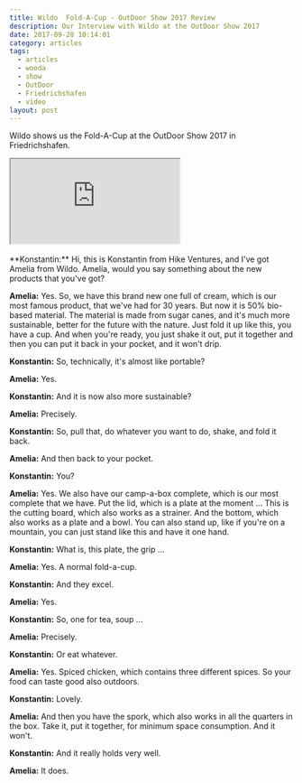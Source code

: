 ```yaml
---
title: Wildo  Fold-A-Cup - OutDoor Show 2017 Review
description: Our Interview with Wildo at the OutDoor Show 2017
date: 2017-09-28 10:14:01
category: articles
tags:
  - articles
  - wooda
  - show
  - OutDoor
  - Friedrichshafen
  - video
layout: post
---
```


Wildo shows us the  Fold-A-Cup at the OutDoor Show 2017 in Friedrichshafen.

<div class="embed-responsive embed-responsive-16by9">
    <iframe class="embed-responsive-item" src="https://www.youtube.com/embed/43Yt4uvTq2k"></iframe>
</div>
<br>
<!--more-->
**Konstantin:**	Hi, this is Konstantin from Hike Ventures, and I've got Amelia from Wildo. Amelia, would you say something about the new products that you've got?

**Amelia:**	Yes. So, we have this brand new one full of cream, which is our most famous product, that we've had for 30 years. But now it is 50% bio-based material. The material is made from sugar canes, and it's much more sustainable, better for the future with the nature.
Just fold it up like this, you have a cup. And when you're ready, you just shake it out, put it together and then you can put it back in your pocket, and it won't drip.

**Konstantin:**	So, technically, it's almost like portable?

**Amelia:**	Yes.

**Konstantin:**	And it is now also more sustainable?

**Amelia:**	Precisely.

**Konstantin:**	So, pull that, do whatever you want to do, shake, and fold it back.

**Amelia:**	And then back to your pocket.

**Konstantin:**	You?

**Amelia:**	Yes. We also have our camp-a-box complete, which is our most complete that we have.
Put the lid, which is a plate at the moment ... This is the cutting board, which also works as a strainer. And the bottom, which also works as a plate and a bowl. You can also stand up, like if you're on a mountain, you can just stand like this and have it one hand.

**Konstantin:**	What is, this plate, the grip ...

**Amelia:**	Yes. A normal fold-a-cup.

**Konstantin:**	And they excel.

**Amelia:**	Yes.

**Konstantin:**	So, one for tea, soup ...

**Amelia:**	Precisely.

**Konstantin:**	Or eat whatever.

**Amelia:**	Yes. Spiced chicken, which contains three different spices. So your food can taste good also outdoors.

**Konstantin:**	Lovely.

**Amelia:**	And then you have the spork, which also works in all the quarters in the box. Take it, put it together, for minimum space consumption. And it won't.

**Konstantin:**	And it really holds very well.

**Amelia:**	It does.

<br>
<script src="//z-na.amazon-adsystem.com/widgets/onejs?MarketPlace=US&adInstanceId=cc781bfd-577f-4efb-9da6-75cb9fc7d1c2"></script>
